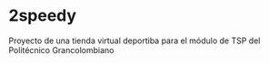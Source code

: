 # 2speedy
Proyecto de una tienda virtual deportiba para el módulo de TSP del Politécnico Grancolombiano

